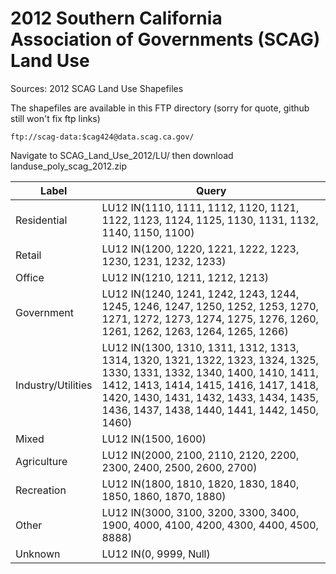 # 2012 Southern California Association of Governments (SCAG) Land Use


Sources: 2012 SCAG Land Use Shapefiles

The shapefiles are available in this FTP directory (sorry for quote, github still won't fix ftp links)

    ftp://scag-data:$cag424@data.scag.ca.gov/

Navigate to SCAG_Land_Use_2012/LU/ then download landuse_poly_scag_2012.zip

Label | Query
--- | ---
Residential | LU12 IN(1110, 1111, 1112, 1120, 1121, 1122, 1123, 1124, 1125, 1130, 1131, 1132, 1140, 1150, 1100)
Retail | LU12 IN(1200, 1220, 1221, 1222, 1223, 1230, 1231, 1232, 1233)
Office | LU12 IN(1210, 1211, 1212, 1213)
Government | LU12 IN(1240, 1241, 1242, 1243, 1244, 1245, 1246, 1247, 1250, 1252, 1253, 1270, 1271, 1272, 1273, 1274, 1275, 1276, 1260, 1261, 1262, 1263, 1264, 1265, 1266)
Industry/Utilities | LU12 IN(1300, 1310, 1311, 1312, 1313, 1314, 1320, 1321, 1322, 1323, 1324, 1325, 1330, 1331, 1332, 1340, 1400, 1410, 1411, 1412, 1413, 1414, 1415, 1416, 1417, 1418, 1420, 1430, 1431, 1432, 1433, 1434, 1435, 1436, 1437, 1438, 1440, 1441, 1442, 1450, 1460)
Mixed | LU12 IN(1500, 1600)
Agriculture | LU12 IN(2000, 2100, 2110, 2120, 2200, 2300, 2400, 2500, 2600, 2700)
Recreation | LU12 IN(1800, 1810, 1820, 1830, 1840, 1850, 1860, 1870, 1880)
Other | LU12 IN(3000, 3100, 3200, 3300, 3400, 1900, 4000, 4100, 4200, 4300, 4400, 4500, 8888)
Unknown | LU12 IN(0, 9999, Null)


